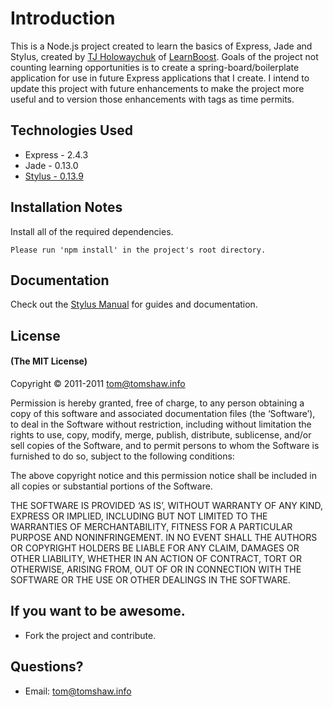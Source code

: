# Introduction

This is a Node.js project created to learn the basics of Express, Jade and Stylus, created by [TJ Holowaychuk](http://tjholowaychuk.com) of [LearnBoost](https://www.learnboost.com/). Goals of the project not counting learning opportunities is to create a spring-board/boilerplate application for use in future Express applications that I create. I intend to update this project with future enhancements to make the project more useful and to version those enhancements with tags as time permits.

## Technologies Used
 - Express - 2.4.3
 - Jade - 0.13.0
 - [Stylus - 0.13.9](https://github.com/learnboost/stylus/)

## Installation Notes 

Install all of the required dependencies.

	Please run 'npm install' in the project's root directory.

## Documentation

Check out the [Stylus Manual](https://github.com/learnboost/stylus/) for guides and documentation.

## License

#### (The MIT License)

Copyright © 2011-2011 [tom@tomshaw.info](mailto:tom@tomshaw.info) 

Permission is hereby granted, free of charge, to any person obtaining a copy of this software and associated documentation files (the ‘Software’), to deal in the Software without restriction, including without limitation the rights to use, copy, modify, merge, publish, distribute, sublicense, and/or sell copies of the Software, and to permit persons to whom the Software is furnished to do so, subject to the following conditions:

The above copyright notice and this permission notice shall be included in all copies or substantial portions of the Software.

THE SOFTWARE IS PROVIDED ‘AS IS’, WITHOUT WARRANTY OF ANY KIND, EXPRESS OR IMPLIED, INCLUDING BUT NOT LIMITED TO THE WARRANTIES OF MERCHANTABILITY, FITNESS FOR A PARTICULAR PURPOSE AND NONINFRINGEMENT. IN NO EVENT SHALL THE AUTHORS OR COPYRIGHT HOLDERS BE LIABLE FOR ANY CLAIM, DAMAGES OR OTHER LIABILITY, WHETHER IN AN ACTION OF CONTRACT, TORT OR OTHERWISE, ARISING FROM, OUT OF OR IN CONNECTION WITH THE SOFTWARE OR THE USE OR OTHER DEALINGS IN THE SOFTWARE.

## If you want to be awesome.

- Fork the project and contribute.

## Questions?

- Email: [tom@tomshaw.info](mailto:tom@tomshaw.info) 
